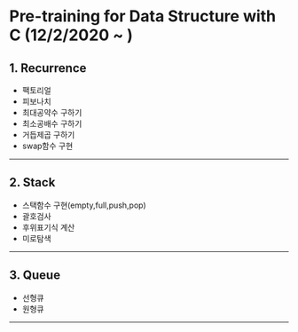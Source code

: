 # Pre-training for Data Structure with C (12/2/2020 ~ )
## 1. Recurrence
* 팩토리얼
* 피보나치
* 최대공약수 구하기
* 최소공배수 구하기
* 거듭제곱 구하기
* swap함수 구현
---
## 2. Stack
* 스택함수 구현(empty,full,push,pop)
* 괄호검사
* 후위표기식 계산
* 미로탐색
---
## 3. Queue
* 선형큐
* 원형큐
---	



